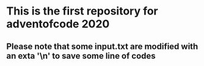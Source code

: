 # This is the first repository for adventofcode 2020

## Please note that some input.txt are modified with an exta '\n' to save some line of codes
